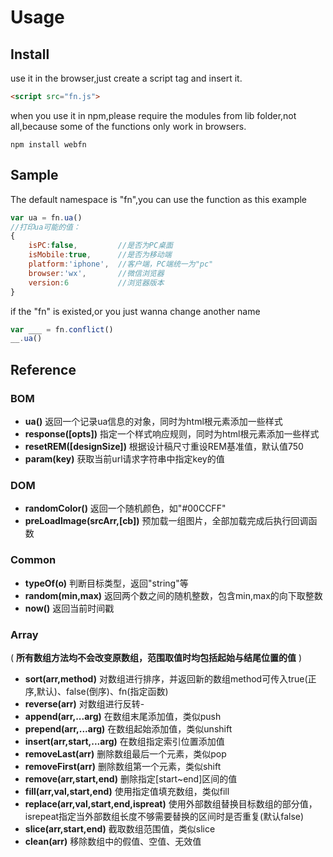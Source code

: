 # Usage
## Install 
use it in the browser,just create a script tag and insert it.
```html
<script src="fn.js">
```

when you use it in npm,please require the modules from lib folder,not all,because some of the functions only work in browsers.
```shell
npm install webfn
```

## Sample
The default namespace is "fn",you can use the function as this example
```javascript
var ua = fn.ua()
//打印ua可能的值：
{
    isPC:false,         //是否为PC桌面
    isMobile:true,      //是否为移动端
    platform:'iphone',  //客户端，PC端统一为"pc"
    browser:'wx',       //微信浏览器
    version:6           //浏览器版本
}
```
if the "fn" is existed,or you just wanna change another name
```javascript
var ___ = fn.conflict()
__.ua()
```

## Reference

### BOM 
+ **ua()** 返回一个记录ua信息的对象，同时为html根元素添加一些样式
+ **response([opts])** 指定一个样式响应规则，同时为html根元素添加一些样式
+ **resetREM([designSize])** 根据设计稿尺寸重设REM基准值，默认值750
+ **param(key)** 获取当前url请求字符串中指定key的值

### DOM
+ **randomColor()** 返回一个随机颜色，如"#00CCFF"
+ **preLoadImage(srcArr,[cb])** 预加载一组图片，全部加载完成后执行回调函数

### Common
+ **typeOf(o)** 判断目标类型，返回"string"等
+ **random(min,max)** 返回两个数之间的随机整数，包含min,max的向下取整数
+ **now()** 返回当前时间戳

### Array
( **所有数组方法均不会改变原数组，范围取值时均包括起始与结尾位置的值** )
+ **sort(arr,method)** 对数组进行排序，并返回新的数组method可传入true(正序,默认)、false(倒序)、fn(指定函数)
+ **reverse(arr)** 对数组进行反转-
+ **append(arr,...arg)** 在数组末尾添加值，类似push
+ **prepend(arr,...arg)** 在数组起始添加值，类似unshift
+ **insert(arr,start,...arg)** 在数组指定索引位置添加值
+ **removeLast(arr)** 删除数组最后一个元素，类似pop
+ **removeFirst(arr)** 删除数组第一个元素，类似shift
+ **remove(arr,start,end)** 删除指定[start~end]区间的值
+ **fill(arr,val,start,end)** 使用指定值填充数组，类似fill
+ **replace(arr,val,start,end,ispreat)** 使用外部数组替换目标数组的部分值，isrepeat指定当外部数组长度不够需要替换的区间时是否重复(默认false)
+ **slice(arr,start,end)** 截取数组范围值，类似slice
+ **clean(arr)** 移除数组中的假值、空值、无效值

 





